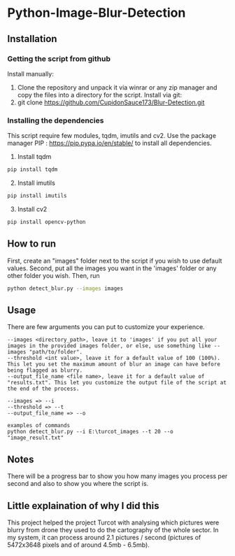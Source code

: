 # Python-Image-Blur-Detection

## Installation

### Getting the script from github
Install manually: 
1. Clone the repository and unpack it via winrar or any zip manager and copy the files into a directory for the script.
Install via git:
1. git clone https://github.com/CupidonSauce173/Blur-Detection.git

### Installing the dependencies
This script require few modules, tqdm, imutils and cv2. Use the package manager PIP : https://pip.pypa.io/en/stable/ to install all dependencies.
1. Install tqdm
```bash
pip install tqdm
```
2. Install imutils
```bash
pip install imutils
```
3. Install cv2
```bash
pip install opencv-python
```

## How to run
First, create an "images" folder next to the script if you wish to use default values.
Second, put all the images you want in the 'images' folder or any other folder you wish. Then, run 
```bash
python detect_blur.py --images images
```
## Usage
There are few arguments you can put to customize your experience.
```
--images <directory_path>, leave it to 'images' if you put all your images in the provided images folder, or else, use something like --images "path/to/folder".
--threshold <int value>, leave it for a default value of 100 (100%). This let you set the maximum amount of blur an image can have before being flagged as blurry.
--output_file_name <file name>, leave it for a default value of "results.txt". This let you customize the output file of the script at the end of the process.

--images => --i
--threshold => --t
--output_file_name => --o

examples of commands
python detect_blur.py --i E:\turcot_images --t 20 --o "image_result.txt"
```

## Notes
There will be a progress bar to show you how many images you process per second and also to show you where the script is.

## Little explaination of why I did this
This project helped the project Turcot with analysing which pictures were blurry from drone they used to do the cartography of the whole sector. In my system, it can process around 2.1 pictures / second (pictures of 5472x3648 pixels and of around 4.5mb - 6.5mb).




